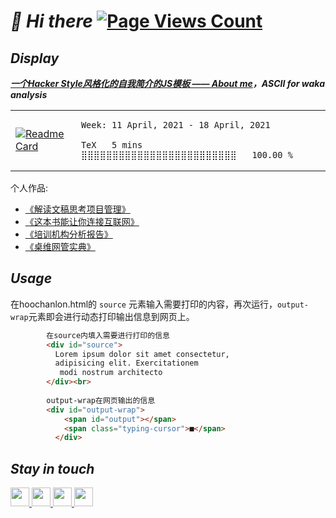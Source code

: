 # ***📌 Hi there*** [![Page Views Count](https://badges.toozhao.com/badges/01EYZA4ZV2SR5YWGNVWBWM1RM5/blue.svg)](https://badges.toozhao.com/stats/01EYZA4ZV2SR5YWGNVWBWM1RM5 "Get your own page views count badge on badges.toozhao.com")

## ***Display***

***[一个Hacker Style风格化的自我简介的JS模板 —— About me](https://hoochanlon.github.io/hoochanlon)，ASCII for waka analysis*** 

<table width="800px">
<tr>
<td>

[![Readme Card](https://github-readme-stats.vercel.app/api/pin/?username=dyweb&repo=awesome-resume-for-chinese)](https://github.com/dyweb/awesome-resume-for-chinese)

</td>
<td>

<!--START_SECTION:waka-->
```text
Week: 11 April, 2021 - 18 April, 2021

TeX   5 mins          ⣿⣿⣿⣿⣿⣿⣿⣿⣿⣿⣿⣿⣿⣿⣿⣿⣿⣿⣿⣿⣿⣿⣿⣿⣿   100.00 % 
```
<!--END_SECTION:waka-->

</td>
</tr>
</table>


个人作品:

* [《解读文稿思考项目管理》](https://github.com/hoochanlon/reading-pm-by-lib)
* [《这本书能让你连接互联网》](https://github.com/hoochanlon/fq-book)
* [《培训机构分析报告》](https://github.com/apachecn/TI-Analysis)
* [《桌维网管实典》](https://github.com/hoochanlon/helpdesk-guide)


## ***Usage***

在hoochanlon.html的 `source` 元素输入需要打印的内容，再次运行，`output-wrap`元素即会进行动态打印输出信息到网页上。

```html
        在source内填入需要进行打印的信息
        <div id="source">
          Lorem ipsum dolor sit amet consectetur,
          adipisicing elit. Exercitationem
           modi nostrum architecto 
        </div><br>
     
        output-wrap在网页输出的信息
        <div id="output-wrap">
            <span id="output"></span>
            <span class="typing-cursor">■</span>
          </div>
```


## ***Stay in touch***

<a href="https://hoochanlon.github.io">
<img height="30" width="30" img src="https://img.icons8.com/ios-filled/50/000000/github-2.png"/>
</a>

<a href="mailto:hoochanlon@outlook.com">
<img height="30" width="30" img src="https://img.icons8.com/cute-clipart/64/000000/apple-mail.png"/>
</a>

<a href="https://hoochanlon.github.io/assets/qr/wx.png">
        <img height="30" width="30" img src="https://img.icons8.com/doodle/48/000000/weixing.png"/>
 <!-- <img height="30" width="30" src="https://www.flaticon.com/svg/vstatic/svg/51/51834.svg?token=exp=1618735065~hmac=db3a891731ddfe2d9cd4bda13945c624">-->
</a>

<a href="https://steamcommunity.com/profiles/76561199012286628/">
        <img height="30" width="30" img src="https://img.icons8.com/fluent/48/000000/steam.png"/>
</a>


